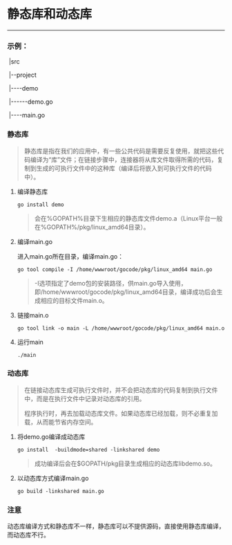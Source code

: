 # 静态库和动态库

---

### 示例：

​	|src

​	|--project

​	|----demo

​	|------demo.go

​	|----main.go

### 静态库

> 静态库是指在我们的应用中，有一些公共代码是需要反复使用，就把这些代码编译为“库”文件；在链接步骤中，连接器将从库文件取得所需的代码，复制到生成的可执行文件中的这种库（编译后将嵌入到可执行文件的代码中）。

1. 编译静态库

   `go install demo`

   > 会在%GOPATH%目录下生相应的静态库文件demo.a（Linux平台一般在%GOPATH%/pkg/linux_amd64目录）。

2. 编译main.go

   进入main.go所在目录，编译main.go：

   `go tool compile -I /home/wwwroot/gocode/pkg/linux_amd64 main.go`

   > -I选项指定了demo包的安装路径，供main.go导入使用，即/home/wwwroot/gocode/pkg/linux_amd64目录，编译成功后会生成相应的目标文件main.o。

3. 链接main.o

   `go tool link -o main -L /home/wwwroot/gocode/pkg/linux_amd64 main.o`

4. 运行main

   `./main`

### 动态库

> 在链接动态库生成可执行文件时，并不会把动态库的代码复制到执行文件中，而是在执行文件中记录对动态库的引用。
>
> 程序执行时，再去加载动态库文件。如果动态库已经加载，则不必重复加载，从而能节省内存空间。

1. 将demo.go编译成动态库

   `go install  -buildmode=shared -linkshared demo`

   > 成功编译后会在$GOPATH/pkg目录生成相应的动态库libdemo.so。

2. 以动态库方式编译main.go

   `go build -linkshared main.go	`

### 注意

动态库编译方式和静态库不一样，静态库可以不提供源码，直接使用静态库编译，而动态库不行。